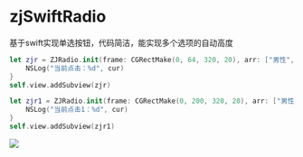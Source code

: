 # zjSwiftRadio
基于swift实现单选按钮，代码简洁，能实现多个选项的自动高度
```swift
let zjr = ZJRadio.init(frame: CGRectMake(0, 64, 320, 20), arr: ["男性", "女性", "第三人", "亚洲", "非洲", "欧洲", "澳洲"], isAutoHeight: true) { (cur) -> (Void) in
    NSLog("当前点击：%d", cur)
}
self.view.addSubview(zjr)

let zjr1 = ZJRadio.init(frame: CGRectMake(0, 200, 320, 20), arr: ["男性", "女性", "第三人", "亚洲", "非洲", "欧洲", "澳洲"], isAutoHeight: false) { (cur) -> (Void) in
    NSLog("当前点击1：%d", cur)
}
self.view.addSubview(zjr1)
```
![](https://github.com/zxc3731/zjSwiftRadio/blob/master/tem22.gif) 
